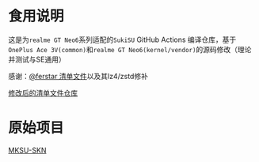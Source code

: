 # 食用说明
这是为```realme GT Neo6```系列适配的```SukiSU``` GitHub Actions 编译仓库，基于```OnePlus Ace 3V(common)```和```realme GT Neo6(kernel/vendor)```的源码修改（理论并测试与SE通用）

感谢：[@ferstar 清单文件](https://github.com/ferstar/kernel_manifest)以及其lz4/zstd修补

[修改后的清单文件仓库](https://github.com/LinMoyu233/kernel_manifest)

# 原始项目
[MKSU-SKN](https://github.com/ShirkNeko/KernelSU)
